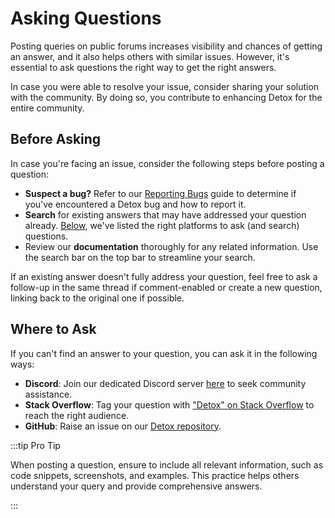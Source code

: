 # Asking Questions

Posting queries on public forums increases visibility and chances of getting an answer, and it also helps others with similar issues. However, it's essential to ask questions the right way to get the right answers.

In case you were able to resolve your issue, consider sharing your solution with the community. By doing so, you contribute to enhancing Detox for the entire community.


## Before Asking

In case you're facing an issue, consider the following steps before posting a question:

- **Suspect a bug?** Refer to our [Reporting Bugs] guide to determine if you've encountered a Detox bug and how to report it.
- **Search** for existing answers that may have addressed your question already. [Below](#where-to-ask), we've listed the right platforms to ask (and search) questions.
- Review our **documentation** thoroughly for any related information. Use the search bar on the top bar to streamline your search.

If an existing answer doesn't fully address your question, feel free to ask a follow-up in the same thread if comment-enabled or create a new question, linking back to the original one if possible.

## Where to Ask

If you can't find an answer to your question, you can ask it in the following ways:

- **Discord**: Join our dedicated Discord server [here][Discord] to seek community assistance.
- **Stack Overflow**: Tag your question with ["Detox" on Stack Overflow] to reach the right audience.
- **GitHub**: Raise an issue on our [Detox repository].

:::tip Pro Tip

When posting a question, ensure to include all relevant information, such as code snippets, screenshots, and examples. This practice helps others understand your query and provide comprehensive answers.

:::

[Reporting Bugs]: ../reporting-bugs.md
[Discord]: https://discord.gg/CkD5QKheF5
[Detox repository]: https://github.com/wix/Detox/issues
["Detox" on Stack Overflow]: https://stackoverflow.com/questions/tagged/detox
